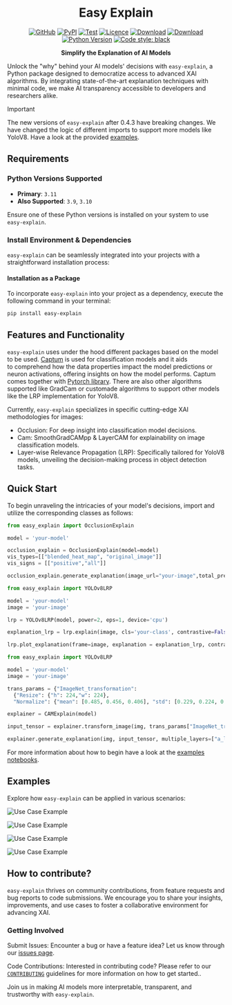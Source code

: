 <div align="center">
 
# Easy Explain


[![GitHub][github_badge]][github_link]
[![PyPI][pypi_badge]][pypi_link]
[![Test][test_passing_badge]][test_passing_badge]
[![Licence][licence_badge]][licence_link] 
[![Download][download_badge]][download_link]
[![Download][total_download_badge]][download_link]
[![Python Version](https://img.shields.io/badge/python-3.9%20%7C%203.10%20%7C%203.11-green.svg)](#supported-python-versions)
[![Code style: black](https://img.shields.io/badge/code%20style-black-000000.svg)](https://github.com/psf/black) 

**Simplify the Explanation of AI Models**
 
</div>

Unlock the "why" behind your AI models' decisions with `easy-explain`, a Python package designed to democratize access to advanced XAI algorithms. By integrating state-of-the-art explanation techniques with minimal code, we make AI transparency accessible to developers and researchers alike.

> [!IMPORTANT]
> The new versions of `easy-explain` after 0.4.3 have breaking changes. We have changed the logic of different imports to support more models like YoloV8. Have a look at the provided [examples](https://github.com/stavrostheocharis/easy_explain/tree/main/examples).


## Requirements

### Python Versions Supported
- **Primary**: `3.11`
- **Also Supported**: `3.9`, `3.10`

Ensure one of these Python versions is installed on your system to use `easy-explain`.


### Install Environment & Dependencies

`easy-explain` can be seamlessly integrated into your projects with a straightforward installation process:


#### Installation as a Package

To incorporate `easy-explain` into your project as a dependency, execute the following command in your terminal:


```bash
pip install easy-explain
```

## Features and Functionality

`easy-explain` uses under the hood different packages based on the model to be used. [Captum](https://captum.ai/) is used for classification models and it aids to comprehend how the data properties impact the model predictions or neuron activations, offering insights on how the model performs. Captum comes together with [Pytorch library](https://pytorch.org/).
There are also other algorithms supported like GradCam or customade algorithms to support other models like the LRP implementation for YoloV8.


Currently, `easy-explain` specializes in specific cutting-edge XAI methodologies for images:

- Occlusion: For deep insight into classification model decisions.
- Cam: SmoothGradCAMpp & LayerCAM for explainability on image classification models.
- Layer-wise Relevance Propagation (LRP): Specifically tailored for YoloV8 models, unveiling the decision-making process in object detection tasks.

## Quick Start

To begin unraveling the intricacies of your model's decisions, import and utilize the corresponding classes as follows:

```python
from easy_explain import OcclusionExplain

model = 'your-model'

occlusion_explain = OcclusionExplain(model=model)
vis_types=[["blended_heat_map", "original_image"]]
vis_signs = [["positive","all"]]

occlusion_explain.generate_explanation(image_url="your-image",total_preds=5,vis_types = vis_types, vis_signs = vis_signs, labels_path="your-labels-path")

```

```python
from easy_explain import YOLOv8LRP

model = 'your-model'
image = 'your-image'

lrp = YOLOv8LRP(model, power=2, eps=1, device='cpu')

explanation_lrp = lrp.explain(image, cls='your-class', contrastive=False).cpu()

lrp.plot_explanation(frame=image, explanation = explanation_lrp, contrastive=True, cmap='seismic', title='Explanation for your class"')
```

```python
from easy_explain import YOLOv8LRP

model = 'your-model'
image = 'your-image'

trans_params = {"ImageNet_transformation":
  {"Resize": {"h": 224,"w": 224},
  "Normalize": {"mean": [0.485, 0.456, 0.406], "std": [0.229, 0.224, 0.225]}}}

explainer = CAMExplain(model) 

input_tensor = explainer.transform_image(img, trans_params["ImageNet_transformation"])

explainer.generate_explanation(img, input_tensor, multiple_layers=["a_layer", "another_layer", "another_layer"])
```

For more information about how to begin have a look at the [examples notebooks](https://github.com/stavrostheocharis/easy_explain/tree/main/examples).

## Examples

Explore how `easy-explain` can be applied in various scenarios:



![Use Case Example](easy_explain/images/lion-heat-map.png "Use Case Example")

![Use Case Example](easy_explain/images/siberian-positive.png "Use Case Example")

![Use Case Example](easy_explain/images/jiraffe-cam-method.png "Use Case Example")

![Use Case Example](easy_explain/images/class-traffic.png "Use Case Example")

## How to contribute?

`easy-explain` thrives on community contributions, from feature requests and bug reports to code submissions. We encourage you to share your insights, improvements, and use cases to foster a collaborative environment for advancing XAI.

### Getting Involved

Submit Issues: Encounter a bug or have a feature idea? Let us know through our  [issues page](https://github.com/stavrostheocharis/easy_explain/issues).

Code Contributions: Interested in contributing code? Please refer to our  [`CONTRIBUTING`](https://github.com/stavrostheocharis/easy_explain/blob/main/CONTRIBUTING.md) guidelines for more information on how to get started..

Join us in making AI models more interpretable, transparent, and trustworthy with `easy-explain`.


[github_badge]: https://badgen.net/badge/icon/GitHub?icon=github&color=black&label

[github_link]: https://github.com/stavrostheocharis/easy_explain

[pypi_badge]: https://badge.fury.io/py/easy-explain.svg

[pypi_link]: https://pypi.org/project/easy-explain/

[download_badge]: https://static.pepy.tech/personalized-badge/easy-explain?period=month&units=international_system&left_color=grey&right_color=green&left_text=Monthly%20Downloads

[test_passing_badge]: https://github.com/stavrostheocharis/easy_explain/actions/workflows/python-app.yml/badge.svg

[total_download_badge]: https://static.pepy.tech/personalized-badge/easy-explain?period=total&units=international_system&left_color=grey&right_color=green&left_text=Total%20Downloads

[download_link]: https://pypi.org/project/easy-explain/#files

[licence_badge]: https://img.shields.io/github/license/stavrostheocharis/easy_explain

[licence_link]: LICENSE

